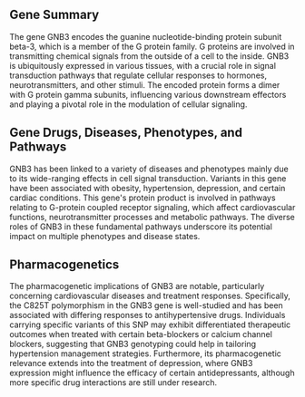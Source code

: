 ## Gene Summary
The gene GNB3 encodes the guanine nucleotide-binding protein subunit beta-3, which is a member of the G protein family. G proteins are involved in transmitting chemical signals from the outside of a cell to the inside. GNB3 is ubiquitously expressed in various tissues, with a crucial role in signal transduction pathways that regulate cellular responses to hormones, neurotransmitters, and other stimuli. The encoded protein forms a dimer with G protein gamma subunits, influencing various downstream effectors and playing a pivotal role in the modulation of cellular signaling.

## Gene Drugs, Diseases, Phenotypes, and Pathways
GNB3 has been linked to a variety of diseases and phenotypes mainly due to its wide-ranging effects in cell signal transduction. Variants in this gene have been associated with obesity, hypertension, depression, and certain cardiac conditions. This gene's protein product is involved in pathways relating to G-protein coupled receptor signaling, which affect cardiovascular functions, neurotransmitter processes and metabolic pathways. The diverse roles of GNB3 in these fundamental pathways underscore its potential impact on multiple phenotypes and disease states.

## Pharmacogenetics
The pharmacogenetic implications of GNB3 are notable, particularly concerning cardiovascular diseases and treatment responses. Specifically, the C825T polymorphism in the GNB3 gene is well-studied and has been associated with differing responses to antihypertensive drugs. Individuals carrying specific variants of this SNP may exhibit differentiated therapeutic outcomes when treated with certain beta-blockers or calcium channel blockers, suggesting that GNB3 genotyping could help in tailoring hypertension management strategies. Furthermore, its pharmacogenetic relevance extends into the treatment of depression, where GNB3 expression might influence the efficacy of certain antidepressants, although more specific drug interactions are still under research.